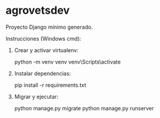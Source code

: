 # agrovetsdev

Proyecto Django mínimo generado.

Instrucciones (Windows cmd):

1. Crear y activar virtualenv:

    python -m venv venv
    venv\Scripts\activate

2. Instalar dependencias:

    pip install -r requirements.txt

3. Migrar y ejecutar:

    python manage.py migrate
    python manage.py runserver

